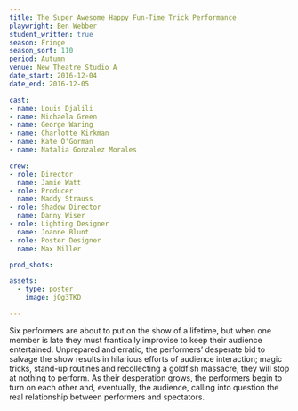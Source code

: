 ```yaml
---
title: The Super Awesome Happy Fun-Time Trick Performance
playwright: Ben Webber
student_written: true
season: Fringe
season_sort: 110
period: Autumn
venue: New Theatre Studio A
date_start: 2016-12-04
date_end: 2016-12-05

cast:
- name: Louis Djalili
- name: Michaela Green
- name: George Waring
- name: Charlotte Kirkman
- name: Kate O'Gorman
- name: Natalia Gonzalez Morales

crew:
- role: Director
  name: Jamie Watt
- role: Producer
  name: Maddy Strauss
- role: Shadow Director
  name: Danny Wiser
- role: Lighting Designer
  name: Joanne Blunt
- role: Poster Designer
  name: Max Miller

prod_shots: 

assets:
  - type: poster
    image: jQg3TKD

---
```


Six performers are about to put on the show of a lifetime, but when one member is late they must frantically improvise to keep their audience entertained. Unprepared and erratic, the performers’ desperate bid to salvage the show results in hilarious efforts of audience interaction; magic tricks, stand-up routines and recollecting a goldfish massacre, they will stop at nothing to perform. As their desperation grows, the performers begin to turn on each other and, eventually, the audience, calling into question the real relationship between performers and spectators.

